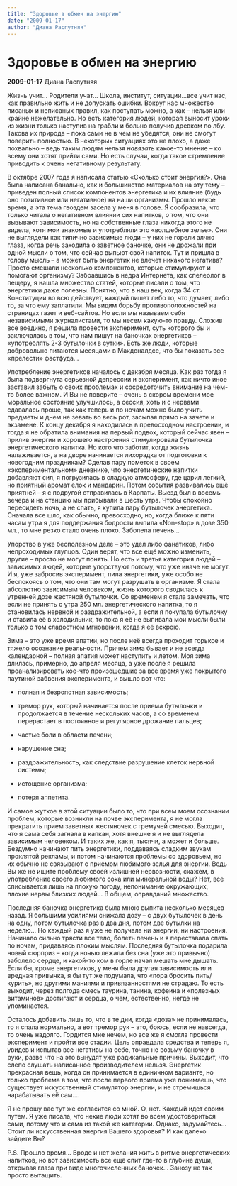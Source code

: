 ```yaml
---
title: "Здоровье в обмен на энергию"
date: "2009-01-17"
author: "Диана Распутняя"
---
```


# Здоровье в обмен на энергию

**2009-01-17** Диана Распутняя

Жизнь учит… Родители учат… Школа, институт, ситуации…все учит нас, как правильно жить и не допускать ошибки. Вокруг нас множество писаных и неписаных правил, как поступать можно, а как – нельзя или крайне нежелательно. Но есть категория людей, которая выносит уроки из жизни только наступив на грабли и больно получив древком по лбу. Такова их природа – пока сами не в чем не убедятся, они не смогут поверить полностью. В некоторых ситуациях это не плохо, а даже похвально – ведь таким людям нельзя *навязать* какое-то мнение – ко всему они хотят прийти сами. Но есть случаи, когда такое стремление приводить к очень негативному результату.

В октябре 2007 года я написала статью «Сколько стоит энергия?». Она была написана банально, как и большинство материалов на эту тему – приведен полный список компонентов энергетика и их влияние (будь оно позитивное или негативное) на наши организмы. Прошло некое время, а эта тема гвоздем засела у меня в голове. Я сообразила, что только читала о негативном влиянии сих напитков, о том, что они вызывают зависимость, но на собственные глаза никогда этого не видела, хотя мои знакомые и употребляли это «волшебное зелье». Они не выглядели как типично зависимые люди – у них не горели алчно глаза, когда речь заходила о заветное баночке, они не дрожали при одной мысли о том, что сейчас выпьют свой напиток. Тут и пришла в голову мысль – а может быть энергетик не влечет никакого негатива? Просто смешали несколько компонентов, которые стимулируют и помогают организму? Забравшись в недра Интернета, как спелеолог в пещеру, я нашла множество статей, которые писали о том, что энергетики даже полезны. Понятно, что в наш век, когда 34 ст. Конституции во всю действует, каждый пишет либо то, что думает, либо то, за что ему заплатили. Мы видим борьбу противоположностей на страницах газет и веб-сайтов. Но если мы называем себя независимыми журналистами, то мы несем какую-то правду. Сложив все воедино, я решила провести эксперимент, суть которого бы и заключалась в том, что нам пишут на баночках энергетиков – «употреблять 2-3 бутылочки в сутки». Есть же люди, которые добровольно питаются месяцами в Макдоналдсе, что бы показать все «прелести» фастфуда…

Употребление энергетиков началось с декабря месяца. Как раз тогда я была подвергнута серьезной депрессии и эксперимент, как ничто иное заставил забыть о своих проблемах и сосредоточить внимание на чем-то более важном. И Вы не поверите – очень в скором времени мое моральное состояние улучшилось, а сессия, хоть и с нервами сдавалась проще, так как теперь и по ночам можно было учить предметы и днем не зевать во весь рот, засыпая прямо на зачете и экзамене. К концу декабря я находилась в превосходном настроении, и тогда я не обратила внимания на первый подвох, который сейчас явен – прилив энергии и хорошего настроения стимулировала бутылочка энергетического напитка. Но кого что заботит, когда жизнь налаживается, а на дворе начинается лихорадка от подготовки к новогодним праздникам? Сделав пару пометок в своем «экспериментальном» дневнике, что энергетические напитки добавляют сил, я погрузилась в сладкую атмосферу, где царил легкий, но приятный аромат елок и мандарин. Потом события развивались ещё приятней – я с подругой отправилась в Карпаты. Выезд был в восемь вечера и на станцию мы прибывали в шесть утра. Чтобы спокойно пересидеть ночь, а не спать, я купила пару бутылочек энергетика. Сначала все шло, как обычно, превосходно, но, когда ближе к пяти часам утра я для поддержания бодрости выпила «Non-stop» в дозе 350 мл., то мне резко стало очень плохо. Заболела печень…

Упорство в уже бесполезном деле – это удел либо фанатиков, либо непроходимых глупцов. Один верят, что все ещё можно изменить, другие – просто не могут понять. Но есть и третья категория людей – зависимых людей, которые упорствуют потому, что уже иначе не могут. И я, уже забросив эксперимент, пила энергетики, уже особо не беспокоясь о том, что они там могут разрушать в организме. Я стала абсолютно зависимым человеком, жизнь которого сводилась к утренней дозе жестяной бутылочки. Со временем я стала замечать, что если не принять с утра 250 мл. энергетического напитка, то я становилась нервной и раздражительной, а если я покупала бутылочку и ставила её в холодильник, то пока я её не выпивала мои мысли были только о том сладостном мгновении, когда я её вскрою.

Зима – это уже время апатии, но после неё всегда проходит горькое и тяжело осознание реальности. Причем зима бывает и не всегда календарной – полная апатия может наступить и летом. Моя зима длилась, примерно, до апреля месяца, а уже после я решила проанализировать кое-что произошедшие за все время уже покрытого паутиной забвения эксперимента, и вышло вот что:

 - полная и безропотная зависимость;

 - тремор рук, который начинается после приема бутылочки и продолжается в течение нескольких часов, а со временем перерастает в постоянное и регулярное дрожание пальцев;

 - частые боли в области печени;

 - нарушение сна;

 - раздражительность, как следствие разрушение клеток нервной системы;

 - истощение организма;

 - потеря аппетита.

И самое жуткое в этой ситуации было то, что при всем моем осознании проблем, которые возникли на почве эксперимента, я не могла прекратить прием заветных жестяночек с гремучей смесью. Выходит, что я сама себя загнала в капкан, хотя внешне я и не выглядела зависимым человеком. И таких же, как я, тысячи, а может и больше. Бездумно начинают пить энергетики, поддаваясь сладким звукам проклятой рекламы, и потом начинаются проблемы со здоровьем, но их обычно не связывают с приемом любимого зелья для энергии. Ведь Вы же не ищите проблему своей излишней нервозности, скажем, в употребление своего любимого сока или минеральной воды? Нет, все списывается лишь на плохую погоду, непонимание окружающих, плохие нервы близких людей… В общем, оправданий множество.

Последняя баночка энергетика была мною выпита несколько месяцев назад. Я большими усилиями снижала дозу – с двух бутылочек в день на одну, потом бутылочка раз в два дня, потом две бутылки на неделю… Но каждый раз я уже не получала ни энергии, ни настроения. Начинало сильно трясти все тело, болеть печень и я переставала спать по ночам, придаваясь плохим мыслям. Последняя бутылочка подарила новый сюрприз – когда ночью лежала без сна (уже это привычно) заболело сердце, и какой-то ком в горле начал мешать мне дышать. Если бы, кроме энергетиков, у меня была другая зависимость или вредная привычка, я бы тут же подумала, что «пора бросить пить/курить», но другими маниями и привязанностями не страдаю. То есть выходит, через полгода смесь таурина, танина, кофеина и «полезных витаминов» достигают и сердца, о чем, естественно, негде не упоминается.

Осталось добавить лишь то, что в те дни, когда «доза» не принималась, то я спала нормально, а вот тремор рук – это, боюсь, если не навсегда, то очень надолго. Гордится мне нечем, но все же я смогла провести эксперимент и пройти все стадии. Цель оправдала средства и теперь я, увидев и испытав все негативы на себе, точно не возьму баночку в руки, разве что на это вынудят уже радикальные причины. Выходит, что слепо слушать написанное производителем нельзя. Энергетик прекрасная вещь, когда он принимается в единичном варианте, но только проблема в том, что после первого приема уже понимаешь, что существует искусственный стимулятор энергии, и не стремишься нарабатывать её сам….

Я не прошу вас тут же согласится со мной. О, нет. Каждый идет своим путем. Я уже писала, что некие люди хотят во всем удостовериться сами, потому что и сама из такой же категории. Однако, задумайтесь… Стоит ли искусственная энергия Вашего здоровья? И как далеко зайдете Вы?

P.S. Прошло время… Вроде и нет желания жить в ритме энергетических напитков, но вот зависимость все ещё спит где-то в глубине души, открывая глаза при виде многочисленных баночек… Занозу не так просто вытащить.